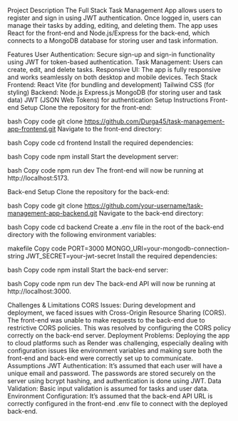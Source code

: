 Project Description
The Full Stack Task Management App allows users to register and sign in using JWT authentication. Once logged in, users can manage their tasks by adding, editing, and deleting them. The app uses React for the front-end and Node.js/Express for the back-end, which connects to a MongoDB database for storing user and task information.

Features
User Authentication: Secure sign-up and sign-in functionality using JWT for token-based authentication.
Task Management: Users can create, edit, and delete tasks.
Responsive UI: The app is fully responsive and works seamlessly on both desktop and mobile devices.
Tech Stack
Frontend:
React
Vite (for bundling and development)
Tailwind CSS (for styling)
Backend:
Node.js
Express.js
MongoDB (for storing user and task data)
JWT (JSON Web Tokens) for authentication
Setup Instructions
Front-end Setup
Clone the repository for the front-end:

bash
Copy code
git clone https://github.com/Durga45/task-management-app-frontend.git
Navigate to the front-end directory:

bash
Copy code
cd frontend
Install the required dependencies:

bash
Copy code
npm install
Start the development server:

bash
Copy code
npm run dev
The front-end will now be running at http://localhost:5173.

Back-end Setup
Clone the repository for the back-end:

bash
Copy code
git clone https://github.com/your-username/task-management-app-backend.git
Navigate to the back-end directory:

bash
Copy code
cd backend
Create a .env file in the root of the back-end directory with the following environment variables:

makefile
Copy code
PORT=3000
MONGO_URI=your-mongodb-connection-string
JWT_SECRET=your-jwt-secret
Install the required dependencies:

bash
Copy code
npm install
Start the back-end server:

bash
Copy code
npm run dev
The back-end API will now be running at http://localhost:3000.

Challenges & Limitations
CORS Issues: During development and deployment, we faced issues with Cross-Origin Resource Sharing (CORS). The front-end was unable to make requests to the back-end due to restrictive CORS policies. This was resolved by configuring the CORS policy correctly on the back-end server.
Deployment Problems: Deploying the app to cloud platforms such as Render was challenging, especially dealing with configuration issues like environment variables and making sure both the front-end and back-end were correctly set up to communicate.
Assumptions
JWT Authentication: It’s assumed that each user will have a unique email and password. The passwords are stored securely on the server using bcrypt hashing, and authentication is done using JWT.
Data Validation: Basic input validation is assumed for tasks and user data.
Environment Configuration: It’s assumed that the back-end API URL is correctly configured in the front-end .env file to connect with the deployed back-end.
